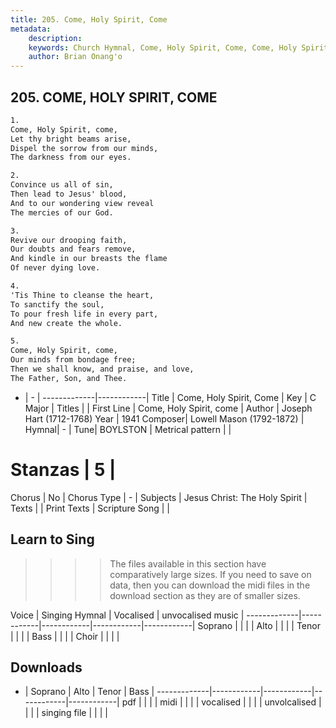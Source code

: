 ```yaml
---
title: 205. Come, Holy Spirit, Come
metadata:
    description: 
    keywords: Church Hymnal, Come, Holy Spirit, Come, Come, Holy Spirit, come, 
    author: Brian Onang'o
---
```



## 205. COME, HOLY SPIRIT, COME

```txt
1.
Come, Holy Spirit, come, 
Let thy bright beams arise, 
Dispel the sorrow from our minds, 
The darkness from our eyes. 

2.
Convince us all of sin, 
Then lead to Jesus' blood, 
And to our wondering view reveal 
The mercies of our God. 

3.
Revive our drooping faith, 
Our doubts and fears remove, 
And kindle in our breasts the flame 
Of never dying love. 

4.
'Tis Thine to cleanse the heart, 
To sanctify the soul, 
To pour fresh life in every part, 
And new create the whole. 

5.
Come, Holy Spirit, come, 
Our minds from bondage free; 
Then we shall know, and praise, and love, 
The Father, Son, and Thee.

```

- |   -  |
-------------|------------|
Title | Come, Holy Spirit, Come |
Key | C Major |
Titles |  |
First Line | Come, Holy Spirit, come |
Author | Joseph Hart (1712-1768)
Year | 1941
Composer| Lowell Mason (1792-1872) |
Hymnal|  - |
Tune| BOYLSTON |
Metrical pattern | |
# Stanzas | 5 |
Chorus | No |
Chorus Type | - |
Subjects | Jesus Christ: The Holy Spirit |
Texts |  |
Print Texts | 
Scripture Song |  |
  
## Learn to Sing

>>>> The files available in this section have comparatively large sizes. If you need to save on data, then you can download the midi files in the download section as they are of smaller sizes.

Voice |  Singing Hymnal | Vocalised | unvocalised music |
-------------|------------|------------|------------|------------|
Soprano | | | |
Alto | | | |
Tenor | | | |
Bass | | | |
Choir | | | |

## Downloads

- |  Soprano | Alto | Tenor | Bass |
-------------|------------|------------|------------|------------|
pdf | | | |
midi | | | |
vocalised | | | |
unvolcalised | | | |
singing file | | | |
  